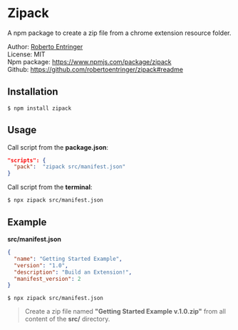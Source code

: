 # Zipack

A npm package to create a zip file from a chrome extension resource folder.

Author: [Roberto Entringer](https://robertoentringer.com)  
License: MIT  
Npm package: https://www.npmjs.com/package/zipack  
Github: https://github.com/robertoentringer/zipack#readme

## Installation

```shell
$ npm install zipack
```

## Usage

Call script from the **package.json**:

```json
"scripts": {
  "pack":  "zipack src/manifest.json"
}
```

Call script from the **terminal**:

```shell
$ npx zipack src/manifest.json
```

## Example

**src/manifest.json**

```json
{
  "name": "Getting Started Example",
  "version": "1.0",
  "description": "Build an Extension!",
  "manifest_version": 2
}
```

```shell
$ npx zipack src/manifest.json
```

> Create a zip file named **"Getting Started Example v.1.0.zip"** from all content of the **src/** directory.
